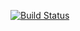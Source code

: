[![Build Status](https://dev.azure.com/ghassanaidi/LudoWebApp/_apis/build/status/LudoWebApp-ASP.NET%20Core-CI?branchName=development)](https://dev.azure.com/ghassanaidi/LudoWebApp/_build/latest?definitionId=16&branchName=development)
